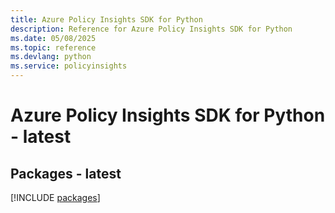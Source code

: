 ```yaml
---
title: Azure Policy Insights SDK for Python
description: Reference for Azure Policy Insights SDK for Python
ms.date: 05/08/2025
ms.topic: reference
ms.devlang: python
ms.service: policyinsights
---
```

# Azure Policy Insights SDK for Python - latest
## Packages - latest
[!INCLUDE [packages](policy-insights-index.md)]